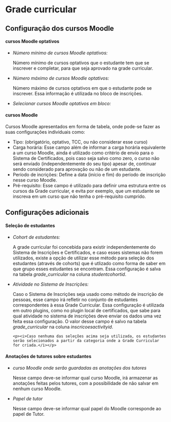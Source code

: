 <h1><strong>Grade curricular</strong></h1>

<h2>Configuração dos cursos Moodle</h2>

<h4><strong><p>cursos Moodle optativos</p></strong></h4>
<ul>
	<li><i>Número mínimo de cursos Moodle optativos:</i>
		<p>Número mínimo de cursos optativos que o estudante tem que se inscrever e completar, para que seja aprovado na grade curricular.</p>
	</li>
	<li><i>Número máximo de cursos Moodle optativos:</i>
	    <p>Número máximo de cursos optativos em que o estudante pode se inscrever. Essa informação é utilizada no bloco de inscrições.</p>
	</li>
	<li><i>Selecionar cursos Moodle optativos em bloco:</i>
	</li>	
</ul>

<h4><strong><p>cursos Moodle</p></strong></h4>
<p>Cursos Moodle apresentados em forma de tabela, onde pode-se fazer as suas configurações individuais como:
	<ul>
		<li>Tipo: (obrigatório, optativo, TCC, ou não considerar esse curso)</li>
		<li>Carga horária: Esse campo além de informar a carga horária equivalente a um curso Moodle, ainda é utilizado como critério de envio para o Sistema de Certificados, pois caso seja salvo como zero, o curso não será enviado (independentemente do seu tipo) apesar de, continuar sendo considerado para aprovação ou não de um estudante.</li>
		<li>Período de incrições: Define a data (início e fim) do período de inscrição nesse curso Moodle.</li>
		<li>Pré-requisito: Esse campo é utilizado para definir uma estrutura entre os cursos da Grade curricular, e evita por exemplo, que um estudante se inscreva em um curso que não tenha o pré-requisito cumprido.</li>
	</ul>
</p>

<h2>Configurações adicionais</h2>

<h4><strong><p>Seleção de estudantes</p></strong></h4>

<ul> 
	<li><i>Cohort de estudantes:</i>
		<p>A grade curricular foi concebida para existir independentemente do Sistema de Inscrições e Certificados, e caso esses sistemas não forem utilizados, existe a opção de utilizar esse método para seleção dos estudantes (através de cohorts) que é utlizado como forma de saber em que grupo esses estudantes se encontram. Essa configuração é salva na tabela <i>grade_curricular</i> na coluna <i>studentcohortid</i>.</p> 
	</li>
	<li><i>Atividade no Sistema de Inscrições:</i> 
	    <p>Caso o Sistema de Inscrições seja usado como método de inscrição de pessoas, esse campo irá refletir no conjunto de estudantes correspondentes à essa Grade Curricular. Essa configuração é utilizada em outro plugins, como no plugin local de certificados, que sabe para qual atividade no sistema de inscrições deve enviar os dados uma vez feita essa configuração. O valor desse campo é salvo na tabela <i>grade_curricular</i> na coluna <i>inscricoesactivityid</i>.</p> 
	</li>

	<p><i>Caso nenhuma das seleções acima seja utilizada, os estudantes serão selecionados a partir da categoria onde a Grade Curricular for criada.</i></p> 
	
</ul>

<h4><strong><p>Anotações de tutores sobre estudantes</p></strong></h4>

<ul>
	<li><i>curso Moodle onde serão guardadas as anotações dos tutores</i>
		<p>Nesse campo deve-se informar qual curso Moodle, irá armazenar as anotações feitas pelos tutores, com a possibilidade de não salvar em nenhum curso Moodle.</p>
	</li>
	<li><i>Papel de tutor</i>
		<p>Nesse campo deve-se informar qual papel do Moodle corresponde ao papel de Tutor.</p>
	</li>
</ul>